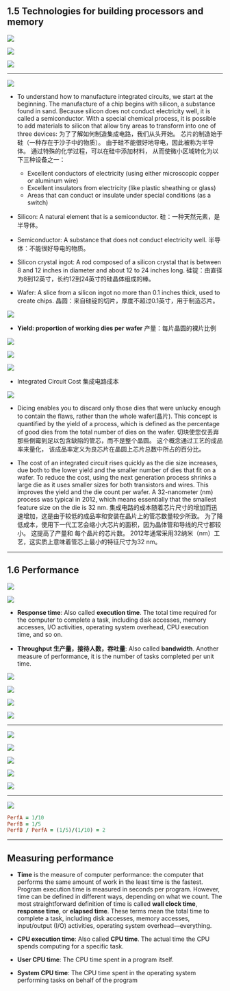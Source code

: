 ## 1.5 Technologies for building processors and memory

![](img/2020-09-29-08-55-54.png)

![](img/2020-09-29-08-56-21.png)

![](img/2020-09-29-08-59-34.png)

---

![](img/2020-09-29-09-00-04.png)

- To understand how to manufacture integrated circuits, we start at the beginning. The 
  manufacture of a chip begins with silicon, a substance found in sand. Because silicon 
  does not conduct electricity well, it is called a semiconductor. With a special chemical 
  process, it is possible to add materials to silicon that allow tiny areas to transform 
  into one of three devices:
  为了了解如何制造集成电路，我们从头开始。 芯片的制造始于硅（一种存在于沙子中的物质）。 
  由于硅不能很好地导电，因此被称为半导体。 通过特殊的化学过程，可以在硅中添加材料，
  从而使微小区域转化为以下三种设备之一：  
  - Excellent conductors of electricity (using either microscopic copper or aluminum wire)
  - Excellent insulators from electricity (like plastic sheathing or glass)
  - Areas that can conduct or insulate under special conditions (as a switch)


- Silicon: A natural element that is a semiconductor. 硅：一种天然元素，是半导体。
- Semiconductor: A substance that does not conduct electricity well. 半导体：不能很好导电的物质。
- Silicon crystal ingot: A rod composed of a silicon crystal that is between 8 and 12 
  inches in diameter and about 12 to 24 inches long.
  硅锭：由直径为8到12英寸，长约12到24英寸的硅晶体组成的棒。
- Wafer: A slice from a silicon ingot no more than 0.1 inches thick, used to create chips.
  晶圆：来自硅锭的切片，厚度不超过0.1英寸，用于制造芯片。  

![](img/2020-09-29-09-01-54.png)

- **Yield: proportion of working dies per wafer** 产量：每片晶圆的裸片比例

![](img/2020-09-29-15-21-18.png)

![](img/2020-09-29-15-21-32.png)

![](img/2020-09-29-15-24-51.png)

- Integrated Circuit Cost 集成电路成本

![](img/2020-09-29-16-10-38.png)


- Dicing enables you to discard only those dies that were unlucky enough to contain the 
  flaws, rather than the whole wafer(晶片). This concept is quantified by the yield of a process, which is defined as the percentage of good dies from the total number of dies on the wafer.
  切块使您仅丢弃那些倒霉到足以包含缺陷的管芯，而不是整个晶圆。 这个概念通过工艺的成品率来量化，
  该成品率定义为良芯片在晶圆上芯片总数中所占的百分比。  

- The cost of an integrated circuit rises quickly as the die size increases, due both to 
  the lower yield and the smaller number of dies that fit on a wafer. To reduce the cost, 
  using the next generation process shrinks a large die as it uses smaller sizes for both 
  transistors and wires. This improves the yield and the die count per wafer. A 
  32-nanometer (nm) process was typical in 2012, which means essentially that the smallest 
  feature size on the die is 32 nm.
  集成电路的成本随着芯片尺寸的增加而迅速增加，这是由于较低的成品率和安装在晶片上的管芯数量较少所致。 
  为了降低成本，使用下一代工艺会缩小大芯片的面积，因为晶体管和导线的尺寸都较小。 这提高了产量和
  每个晶片的芯片数。 2012年通常采用32纳米（nm）工艺，这实质上意味着管芯上最小的特征尺寸为32 nm。


---

## 1.6 Performance

![](img/2020-09-29-16-12-10.png)

![](img/2020-09-29-16-12-25.png)


- **Response time**: Also called **execution time**. The total time required for the 
  computer to complete a task, including disk accesses, memory accesses, I/O activities, 
  operating system overhead, CPU execution time, and so on.

- **Throughput 生产量，接待人数，吞吐量**: Also called **bandwidth**. Another measure of 
  performance, it is the number of tasks completed per unit time.

![](img/2020-09-29-16-16-44.png)

![](img/2020-09-29-16-17-13.png)

![](img/2020-09-29-16-23-10.png)

![](img/2020-09-29-16-28-44.png)

---

![](img/2020-09-29-22-39-12.png)

![](img/2020-09-29-22-39-40.png)

![](img/2020-09-29-22-42-13.png)

![](img/2020-09-29-22-43-18.png)

![](img/2020-09-29-22-43-42.png)

---

![](img/2020-09-29-22-46-07.png)

```ruby
PerfA = 1/10
PerfB = 1/5
PerfB / PerfA = (1/5)/(1/10) = 2
```

---

## Measuring performance

- **Time** is the measure of computer performance: the computer that performs the same 
  amount of work in the least time is the fastest. Program execution time is measured in 
  seconds per program. However, time can be defined in different ways, depending on 
  what we count. The most straightforward definition of time is called **wall clock time**, 
  **response time**, or **elapsed time**. These terms mean the total time to complete a 
  task, including disk accesses, memory accesses, input/output (I/O) activities, 
  operating system overhead—everything.

- **CPU execution time**: Also called **CPU time**. The actual time the CPU spends 
  computing for a specific task.

- **User CPU time**: The CPU time spent in a program itself.

- **System CPU time**: The CPU time spent in the operating system performing tasks on 
  behalf of the program

















